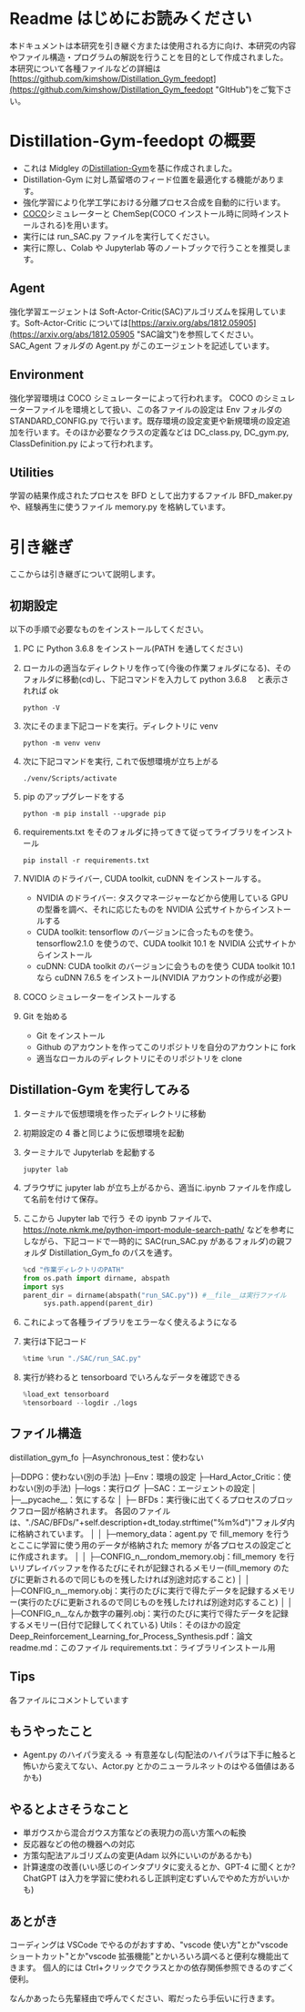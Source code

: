 # Readme はじめにお読みください

本ドキュメントは本研究を引き継ぐ方または使用される方に向け、本研究の内容やファイル構造・プログラムの解説を行うことを目的として作成されました。
本研究について各種ファイルなどの詳細は[https://github.com/kimshow/Distillation_Gym_feedopt](https://github.com/kimshow/Distillation_Gym_feedopt "GItHub")をご覧下さい。

# Distillation-Gym-feedopt の概要

- これは Midgley の[Distillation-Gym](https://github.com/lollcat/DistillationTrain-Gym "先行研究")を基に作成されました。
- Distillation-Gym に対し蒸留塔のフィード位置を最適化する機能があります。
- 強化学習により化学工学における分離プロセス合成を自動的に行います。
- [COCO](https://www.cocosimulator.org/ "COCO")シミュレーターと ChemSep(COCO インストール時に同時インストールされる)を用います。
- 実行には run_SAC.py ファイルを実行してください。
- 実行に際し、Colab や Jupyterlab 等のノートブックで行うことを推奨します。

## Agent

強化学習エージェントは Soft-Actor-Critic(SAC)アルゴリズムを採用しています。Soft-Actor-Critic については[https://arxiv.org/abs/1812.05905](https://arxiv.org/abs/1812.05905 "SAC論文")を参照してください。
SAC_Agent フォルダの Agent.py がこのエージェントを記述しています。

## Environment

強化学習環境は COCO シミュレーターによって行われます。
COCO のシミュレーターファイルを環境として扱い、この各ファイルの設定は Env フォルダの STANDARD_CONFIG.py で行います。既存環境の設定変更や新規環境の設定追加を行います。そのほか必要なクラスの定義などは DC_class.py, DC_gym.py, ClassDefinition.py によって行われます。

## Utilities

学習の結果作成されたプロセスを BFD として出力するファイル BFD_maker.py や、経験再生に使うファイル memory.py を格納しています。

# 引き継ぎ

ここからは引き継ぎについて説明します。

## 初期設定

以下の手順で必要なものをインストールしてください。

1. PC に Python 3.6.8 をインストール(PATH を通してください)
2. ローカルの適当なディレクトリを作って(今後の作業フォルダになる)、そのフォルダに移動(cd)し、下記コマンドを入力して python 3.6.8 　と表示されれば ok

   ```
   python -V
   ```

3. 次にそのまま下記コードを実行。ディレクトリに venv

   ```
   python -m venv venv
   ```

4. 次に下記コマンドを実行, これで仮想環境が立ち上がる

   ```
   ./venv/Scripts/activate
   ```

5. pip のアップグレードをする

   ```
   python -m pip install --upgrade pip
   ```

6. requirements.txt をそのフォルダに持ってきて従ってライブラリをインストール

   ```
   pip install -r requirements.txt
   ```

7. NVIDIA のドライバー, CUDA toolkit, cuDNN をインストールする。

   - NVIDIA のドライバー: タスクマネージャーなどから使用している GPU の型番を調べ、それに応じたものを NVIDIA 公式サイトからインストールする
   - CUDA toolkit: tensorflow のバージョンに合ったものを使う。
     tensorflow2.1.0 を使うので、CUDA toolkit 10.1 を NVIDIA 公式サイトからインストール
   - cuDNN: CUDA toolkit のバージョンに会うものを使う
     CUDA toolkit 10.1 なら cuDNN 7.6.5 をインストール(NVIDIA アカウントの作成が必要)

8. COCO シミュレーターをインストールする
9. Git を始める

   - Git をインストール
   - Github のアカウントを作ってこのリポジトリを自分のアカウントに fork
   - 適当なローカルのディレクトリにそのリポジトリを clone

## Distillation-Gym を実行してみる

1. ターミナルで仮想環境を作ったディレクトリに移動
2. 初期設定の 4 番と同じように仮想環境を起動
3. ターミナルで Jupyterlab を起動する

   ```
   jupyter lab
   ```

4. ブラウザに jupyter lab が立ち上がるから、適当に.ipynb ファイルを作成して名前を付けて保存。
5. ここから Jupyter lab で行う
   その ipynb ファイルで、
   https://note.nkmk.me/python-import-module-search-path/
   などを参考にしながら、下記コードで一時的に SAC(run_SAC.py があるフォルダ)の親フォルダ Distillation_Gym_fo のパスを通す。

   ```python
   %cd "作業ディレクトリのPATH"
   from os.path import dirname, abspath
   import sys
   parent_dir = dirname(abspath("run_SAC.py")) #__file__は実行ファイル
        sys.path.append(parent_dir)
   ```

6. これによって各種ライブラリをエラーなく使えるようになる
7. 実行は下記コード

   ```python
   %time %run "./SAC/run_SAC.py"
   ```

8. 実行が終わると tensorboard でいろんなデータを確認できる

   ```python
   %load_ext tensorboard
   %tensorboard --logdir ./logs
   ```

## ファイル構造

distillation_gym_fo
├─Asynchronous_test：使わない

├─DDPG：使わない(別の手法)
├─Env：環境の設定
├─Hard_Actor_Critic：使わない(別の手法)
├─logs：実行ログ
├─SAC：エージェントの設定
│ ├─\_\_pycache\_\_：気にするな
│ ├─ BFDs：実行後に出てくるプロセスのブロックフロー図が格納されます。
各図のファイルは、"./SAC/BFDs/"+self.description+dt_today.strftime("%m%d")"フォルダ内に格納されています。
│ │ ├─memory_data：agent.py で fill_memory を行うとここに学習に使う用のデータが格納された memory が各プロセスの設定ごとに作成されます。
│ │ ├─CONFIG_n\_\_rondom_memory.obj：fill_memory を行いリプレイバッファを作るたびにそれが記録されるメモリー(fill_memory のたびに更新されるので同じものを残したければ別途対応すること)
│ │ ├─CONFIG_n\_\_memory.obj：実行のたびに実行で得たデータを記録するメモリー(実行のたびに更新されるので同じものを残したければ別途対応すること)
│ │ ├─CONFIG_n\_\_なんか数字の羅列.obj：実行のたびに実行で得たデータを記録するメモリー(日付で記録してくれている)
Utils：そのほかの設定
Deep_Reinforcement_Learning_for_Process_Synthesis.pdf：論文
readme.md：このファイル
requirements.txt：ライブラリインストール用

## Tips

各ファイルにコメントしています

## もうやったこと

- Agent.py のハイパラ変える → 有意差なし(勾配法のハイパラは下手に触ると怖いから変えてない、Actor.py とかのニューラルネットのはやる価値はあるかも)

## やるとよさそうなこと

- 単ガウスから混合ガウス方策などの表現力の高い方策への転換
- 反応器などの他の機器への対応
- 方策勾配法アルゴリズムの変更(Adam 以外にいいのがあるかも)
- 計算速度の改善(いい感じのインタプリタに変えるとか、GPT-4 に聞くとか?ChatGPT は入力を学習に使われるし正誤判定むずいんでやめた方がいいかも)

## あとがき

コーディングは VSCode でやるのがおすすめ、"vscode 使い方"とか"vscode ショートカット"とか"vscode 拡張機能"とかいろいろ調べると便利な機能出てきます。
個人的には Ctrl+クリックでクラスとかの依存関係参照できるのすごく便利。

なんかあったら先輩経由で呼んでください、暇だったら手伝いに行きます。
